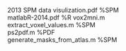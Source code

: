 2013 SPM data visulization.pdf %SPM  
matlabR-2014.pdf %R 
vox2mni.m  
extract_voxel_values.m %SPM  
ps2pdf.m %PDF  
generate_masks_from_atlas.m %SPM
